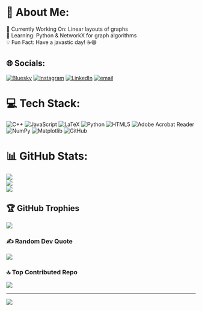 # 💫 About Me:
🔭 Currently Working On: Linear layouts of graphs<br>🌱 Learning: Python & NetworkX for graph algorithms<br>💡 Fun Fact: Have a javastic day! ☕😄


## 🌐 Socials:
[![Bluesky](https://img.shields.io/badge/bluesky-0285FF?style=for-the-badge&logo=bluesky&logoColor=%23FFFFFF)](https://bsky.app/profile/MariaEleni) [![Instagram](https://img.shields.io/badge/Instagram-%23E4405F.svg?logo=Instagram&logoColor=white)](https://instagram.com/@marialenapld) [![LinkedIn](https://img.shields.io/badge/LinkedIn-%230077B5.svg?logo=linkedin&logoColor=white)](https://linkedin.com/in/Maria-EleniPavlidi) [![email](https://img.shields.io/badge/Email-D14836?logo=gmail&logoColor=white)](mailto:m.e.pavlidi@uoi.gr) 

# 💻 Tech Stack:
![C++](https://img.shields.io/badge/c++-%2300599C.svg?style=for-the-badge&logo=c%2B%2B&logoColor=white) ![JavaScript](https://img.shields.io/badge/javascript-%23323330.svg?style=for-the-badge&logo=javascript&logoColor=%23F7DF1E) ![LaTeX](https://img.shields.io/badge/latex-%23008080.svg?style=for-the-badge&logo=latex&logoColor=white) ![Python](https://img.shields.io/badge/python-3670A0?style=for-the-badge&logo=python&logoColor=ffdd54) ![HTML5](https://img.shields.io/badge/html5-%23E34F26.svg?style=for-the-badge&logo=html5&logoColor=white) ![Adobe Acrobat Reader](https://img.shields.io/badge/Adobe%20Acrobat%20Reader-EC1C24.svg?style=for-the-badge&logo=Adobe%20Acrobat%20Reader&logoColor=white) ![NumPy](https://img.shields.io/badge/numpy-%23013243.svg?style=for-the-badge&logo=numpy&logoColor=white) ![Matplotlib](https://img.shields.io/badge/Matplotlib-%23ffffff.svg?style=for-the-badge&logo=Matplotlib&logoColor=black) ![GitHub](https://img.shields.io/badge/github-%23121011.svg?style=for-the-badge&logo=github&logoColor=white)
# 📊 GitHub Stats:
![](https://github-readme-stats.vercel.app/api?username=Maria-EleniPavlidi&theme=dark&hide_border=false&include_all_commits=false&count_private=false)<br/>
![](https://nirzak-streak-stats.vercel.app/?user=Maria-EleniPavlidi&theme=dark&hide_border=false)<br/>
![](https://github-readme-stats.vercel.app/api/top-langs/?username=Maria-EleniPavlidi&theme=dark&hide_border=false&include_all_commits=false&count_private=false&layout=compact)

## 🏆 GitHub Trophies
![](https://github-profile-trophy.vercel.app/?username=Maria-EleniPavlidi&theme=radical&no-frame=false&no-bg=true&margin-w=4)

### ✍️ Random Dev Quote
![](https://quotes-github-readme.vercel.app/api?type=horizontal&theme=radical)

### 🔝 Top Contributed Repo
![](https://github-contributor-stats.vercel.app/api?username=Maria-EleniPavlidi&limit=5&theme=dark&combine_all_yearly_contributions=true)

---
[![](https://visitcount.itsvg.in/api?id=Maria-EleniPavlidi&icon=0&color=0)](https://visitcount.itsvg.in)

<!-- Proudly created with GPRM ( https://gprm.itsvg.in ) -->
